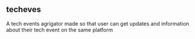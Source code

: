 ## techeves

A tech events agrigator 
made so that user can get updates and information about their tech event on the same platform
